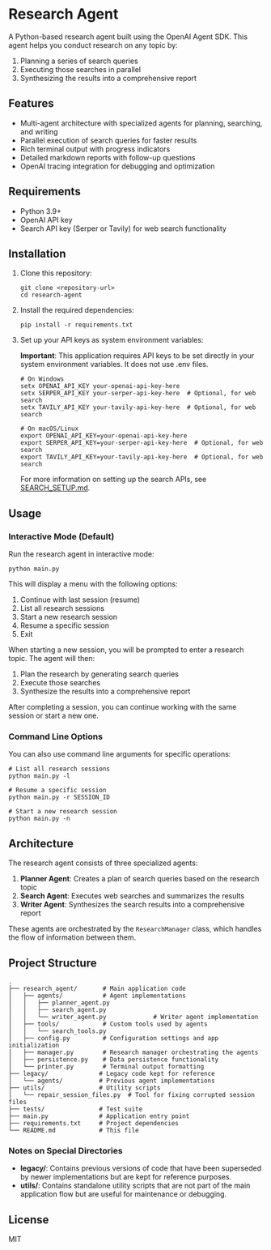 # Research Agent

A Python-based research agent built using the OpenAI Agent SDK. This agent helps you conduct research on any topic by:

1. Planning a series of search queries
2. Executing those searches in parallel
3. Synthesizing the results into a comprehensive report

## Features

- Multi-agent architecture with specialized agents for planning, searching, and writing
- Parallel execution of search queries for faster results
- Rich terminal output with progress indicators
- Detailed markdown reports with follow-up questions
- OpenAI tracing integration for debugging and optimization

## Requirements

- Python 3.9+
- OpenAI API key
- Search API key (Serper or Tavily) for web search functionality

## Installation

1. Clone this repository:
   ```
   git clone <repository-url>
   cd research-agent
   ```

2. Install the required dependencies:
   ```
   pip install -r requirements.txt
   ```

3. Set up your API keys as system environment variables:

   **Important**: This application requires API keys to be set directly in your system environment variables. It does not use .env files.

   ```
   # On Windows
   setx OPENAI_API_KEY your-openai-api-key-here
   setx SERPER_API_KEY your-serper-api-key-here  # Optional, for web search
   setx TAVILY_API_KEY your-tavily-api-key-here  # Optional, for web search

   # On macOS/Linux
   export OPENAI_API_KEY=your-openai-api-key-here
   export SERPER_API_KEY=your-serper-api-key-here  # Optional, for web search
   export TAVILY_API_KEY=your-tavily-api-key-here  # Optional, for web search
   ```

   For more information on setting up the search APIs, see [SEARCH_SETUP.md](SEARCH_SETUP.md).

## Usage

### Interactive Mode (Default)

Run the research agent in interactive mode:

```
python main.py
```

This will display a menu with the following options:
1. Continue with last session (resume)
2. List all research sessions
3. Start a new research session
4. Resume a specific session
5. Exit

When starting a new session, you will be prompted to enter a research topic. The agent will then:
1. Plan the research by generating search queries
2. Execute those searches
3. Synthesize the results into a comprehensive report

After completing a session, you can continue working with the same session or start a new one.

### Command Line Options

You can also use command line arguments for specific operations:

```
# List all research sessions
python main.py -l

# Resume a specific session
python main.py -r SESSION_ID

# Start a new research session
python main.py -n
```

## Architecture

The research agent consists of three specialized agents:

1. **Planner Agent**: Creates a plan of search queries based on the research topic
2. **Search Agent**: Executes web searches and summarizes the results
3. **Writer Agent**: Synthesizes the search results into a comprehensive report

These agents are orchestrated by the `ResearchManager` class, which handles the flow of information between them.

## Project Structure

```
.
├── research_agent/       # Main application code
│   ├── agents/           # Agent implementations
│   │   ├── planner_agent.py
│   │   ├── search_agent.py
│   │   └── writer_agent.py             # Writer agent implementation
│   ├── tools/            # Custom tools used by agents
│   │   └── search_tools.py
│   ├── config.py         # Configuration settings and app initialization
│   ├── manager.py        # Research manager orchestrating the agents
│   ├── persistence.py    # Data persistence functionality
│   └── printer.py        # Terminal output formatting
├── legacy/              # Legacy code kept for reference
│   └── agents/          # Previous agent implementations
├── utils/               # Utility scripts
│   └── repair_session_files.py  # Tool for fixing corrupted session files
├── tests/               # Test suite
├── main.py              # Application entry point
├── requirements.txt     # Project dependencies
└── README.md            # This file
```

### Notes on Special Directories

- **legacy/**: Contains previous versions of code that have been superseded by newer implementations but are kept for reference purposes.
- **utils/**: Contains standalone utility scripts that are not part of the main application flow but are useful for maintenance or debugging.

## License

MIT
